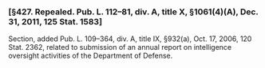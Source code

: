 ### [§427. Repealed. Pub. L. 112–81, div. A, title X, §1061(4)(A), Dec. 31, 2011, 125 Stat. 1583] ###

Section, added Pub. L. 109–364, div. A, title IX, §932(a), Oct. 17, 2006, 120 Stat. 2362, related to submission of an annual report on intelligence oversight activities of the Department of Defense.